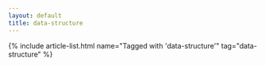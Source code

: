 ```yaml
---
layout: default
title: data-structure
---
```


{% include article-list.html name="Tagged with 'data-structure'" tag="data-structure" %}

